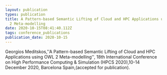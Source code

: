 ```yaml
---
layout: publication
types: publication
title: A Pattern-based Semantic Lifting of Cloud and HPC Applications using OWL
  2 Meta-modelling
date: 2020-10-15T08:41:40.112Z
tags: conference_publications
publication_date: 2020-10-15
---
```

Georgios Meditskos,''A Pattern-based Semantic Lifting of Cloud and HPC Applications using OWL 2 Meta-modelling'', 18th International Conference on High Performance Computing & Simulation (HPCS 2020),10-14 December 2020, Barcelona Spain,(accepted for publication).